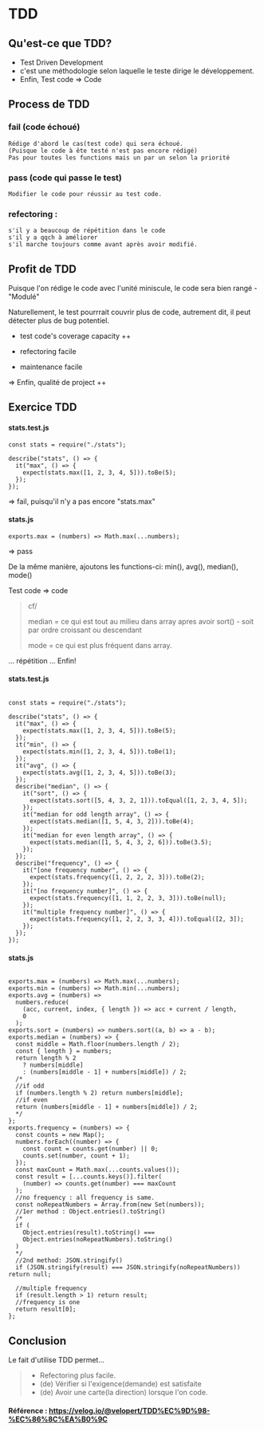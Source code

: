 # TDD

## Qu'est-ce que TDD?

- Test Driven Development
- c'est une méthodologie selon laquelle le teste dirige le développement.
- Enfin, Test code => Code

## Process de TDD

### fail (code échoué)

    Rédige d'abord le cas(test code) qui sera échoué.
    (Puisque le code à ête testé n'est pas encore rédigé)
    Pas pour toutes les functions mais un par un selon la priorité

### pass (code qui passe le test)

    Modifier le code pour réussir au test code.

### refectoring :

    s'il y a beaucoup de répétition dans le code
    s'il y a qqch à améliorer
    s'il marche toujours comme avant après avoir modifié.

## Profit de TDD

Puisque l'on rédige le code avec l'unité miniscule, le code sera bien rangé - "Modulé"

Naturellement, le test pourrrait couvrir plus de code, autrement dit, il peut détecter plus de bug potentiel.

- test code's coverage capacity ++

- refectoring facile

- maintenance facile

=> Enfin, qualité de project ++

## Exercice TDD

#### stats.test.js

```
const stats = require("./stats");

describe("stats", () => {
  it("max", () => {
    expect(stats.max([1, 2, 3, 4, 5])).toBe(5);
  });
});

```

=> fail, puisqu'il n'y a pas encore "stats.max"

#### stats.js

```
exports.max = (numbers) => Math.max(...numbers);
```

=> pass

De la même manière, ajoutons les functions-ci: min(), avg(), median(), mode()

Test code => code

> cf/
>
> median = ce qui est tout au milieu dans array apres avoir sort() - soit par ordre croissant ou descendant
>
> mode = ce qui est plus fréquent dans array.

... répétition ... Enfin!

#### stats.test.js

```

const stats = require("./stats");

describe("stats", () => {
  it("max", () => {
    expect(stats.max([1, 2, 3, 4, 5])).toBe(5);
  });
  it("min", () => {
    expect(stats.min([1, 2, 3, 4, 5])).toBe(1);
  });
  it("avg", () => {
    expect(stats.avg([1, 2, 3, 4, 5])).toBe(3);
  });
  describe("median", () => {
    it("sort", () => {
      expect(stats.sort([5, 4, 3, 2, 1])).toEqual([1, 2, 3, 4, 5]);
    });
    it("median for odd length array", () => {
      expect(stats.median([1, 5, 4, 3, 2])).toBe(4);
    });
    it("median for even length array", () => {
      expect(stats.median([1, 5, 4, 3, 2, 6])).toBe(3.5);
    });
  });
  describe("frequency", () => {
    it("[one frequency number", () => {
      expect(stats.frequency([1, 2, 2, 2, 3])).toBe(2);
    });
    it("[no frequency number]", () => {
      expect(stats.frequency([1, 1, 2, 2, 3, 3])).toBe(null);
    });
    it("multiple frequency number]", () => {
      expect(stats.frequency([1, 2, 2, 3, 3, 4])).toEqual([2, 3]);
    });
  });
});
```

#### stats.js

```

exports.max = (numbers) => Math.max(...numbers);
exports.min = (numbers) => Math.min(...numbers);
exports.avg = (numbers) =>
  numbers.reduce(
    (acc, current, index, { length }) => acc + current / length,
    0
  );
exports.sort = (numbers) => numbers.sort((a, b) => a - b);
exports.median = (numbers) => {
  const middle = Math.floor(numbers.length / 2);
  const { length } = numbers;
  return length % 2
    ? numbers[middle]
    : (numbers[middle - 1] + numbers[middle]) / 2;
  /*
  //if odd
  if (numbers.length % 2) return numbers[middle];
  //if even
  return (numbers[middle - 1] + numbers[middle]) / 2;
  */
};
exports.frequency = (numbers) => {
  const counts = new Map();
  numbers.forEach((number) => {
    const count = counts.get(number) || 0;
    counts.set(number, count + 1);
  });
  const maxCount = Math.max(...counts.values());
  const result = [...counts.keys()].filter(
    (number) => counts.get(number) === maxCount
  );
  //no frequency : all frequency is same.
  const noRepeatNumbers = Array.from(new Set(numbers));
  //1er method : Object.entries().toString()
  /*
  if (
    Object.entries(result).toString() ===
    Object.entries(noRepeatNumbers).toString()
  )
  */
  //2nd method: JSON.stringify()
  if (JSON.stringify(result) === JSON.stringify(noRepeatNumbers)) return null;

  //multiple frequency
  if (result.length > 1) return result;
  //frequency is one
  return result[0];
};
```

## Conclusion

Le fait d'utilise TDD permet...

> - Refectoring plus facile.
> - (de) Vérifier si l'exigence(demande) est satisfaite
> - (de) Avoir une carte(la direction) lorsque l'on code.

#### Référence : https://velog.io/@velopert/TDD%EC%9D%98-%EC%86%8C%EA%B0%9C
